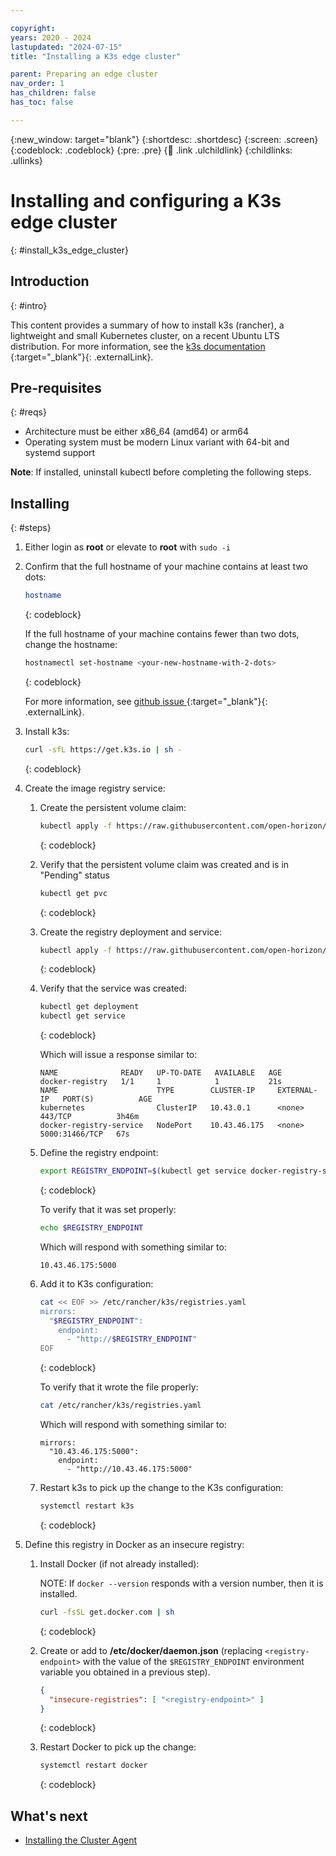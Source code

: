 ```yaml
---

copyright:
years: 2020 - 2024
lastupdated: "2024-07-15"
title: "Installing a K3s edge cluster"

parent: Preparing an edge cluster
nav_order: 1
has_children: false
has_toc: false

---
```


{:new_window: target="blank"}
{:shortdesc: .shortdesc}
{:screen: .screen}
{:codeblock: .codeblock}
{:pre: .pre}
{:child: .link .ulchildlink}
{:childlinks: .ullinks}

# Installing and configuring a K3s edge cluster
{: #install_k3s_edge_cluster}

## Introduction
{: #intro}

This content provides a summary of how to install k3s (rancher), a lightweight and small Kubernetes cluster, on a recent Ubuntu LTS distribution. For more information, see the [k3s documentation ](https://rancher.com/docs/k3s/latest/en/){:target="_blank"}{: .externalLink}.

## Pre-requisites
{: #reqs}

* Architecture must be either x86_64 (amd64) or arm64
* Operating system must be modern Linux variant with 64-bit and systemd support

**Note**: If installed, uninstall kubectl before completing the following steps.

## Installing
{: #steps}

1. Either login as **root** or elevate to **root** with `sudo -i`

2. Confirm that the full hostname of your machine contains at least two dots:

   ```bash
   hostname
   ```
   {: codeblock}

   If the full hostname of your machine contains fewer than two dots, change the hostname:

   ```bash
   hostnamectl set-hostname <your-new-hostname-with-2-dots>
   ```
   {: codeblock}

   For more information, see [github issue ](https://github.com/rancher/k3s/issues/53){:target="_blank"}{: .externalLink}.

3. Install k3s:

   ```bash
   curl -sfL https://get.k3s.io | sh -
   ```
   {: codeblock}

4. Create the image registry service:
   1. Create the persistent volume claim:

      ```bash
      kubectl apply -f https://raw.githubusercontent.com/open-horizon/open-horizon.github.io/master/docs/installing/k3s-persistent-claim.yaml
      ```
      {: codeblock}

   2. Verify that the persistent volume claim was created and is in "Pending" status

      ```bash
      kubectl get pvc
      ```
      {: codeblock}

   4. Create the registry deployment and service:

      ```bash
      kubectl apply -f https://raw.githubusercontent.com/open-horizon/open-horizon.github.io/master/docs/installing/k3s-registry-deployment.yaml
      ```
      {: codeblock}

   5. Verify that the service was created:

      ```bash
      kubectl get deployment
      kubectl get service
      ```
      {: codeblock}

      Which will issue a response similar to:

      ```text
      NAME              READY   UP-TO-DATE   AVAILABLE   AGE
      docker-registry   1/1     1            1           21s
      NAME                      TYPE        CLUSTER-IP     EXTERNAL-IP   PORT(S)          AGE
      kubernetes                ClusterIP   10.43.0.1      <none>        443/TCP          3h46m
      docker-registry-service   NodePort    10.43.46.175   <none>        5000:31466/TCP   67s
      ```

   6. Define the registry endpoint:

      ```bash
      export REGISTRY_ENDPOINT=$(kubectl get service docker-registry-service | grep docker-registry-service | awk '{print $3;}'):5000
      ```
      {: codeblock}

      To verify that it was set properly:

      ```bash
      echo $REGISTRY_ENDPOINT
      ```

      Which will respond with something similar to:

      ```text
      10.43.46.175:5000
      ```

   7. Add it to K3s configuration:

      ```bash
      cat << EOF >> /etc/rancher/k3s/registries.yaml
      mirrors:
        "$REGISTRY_ENDPOINT":
          endpoint:
            - "http://$REGISTRY_ENDPOINT"
      EOF

      ```
      {: codeblock}

      To verify that it wrote the file properly:

      ```bash
      cat /etc/rancher/k3s/registries.yaml
      ```

      Which will respond with something similar to:

      ```text
      mirrors:
        "10.43.46.175:5000":
          endpoint:
            - "http://10.43.46.175:5000"
      ```

   8. Restart k3s to pick up the change to the K3s configuration:

      ```bash
      systemctl restart k3s
      ```
      {: codeblock}

5. Define this registry in Docker as an insecure registry:

   1. Install Docker (if not already installed):

      NOTE: If `docker --version` responds with a version number, then it is installed.

      ```bash
      curl -fsSL get.docker.com | sh
      ```
      {: codeblock}

   2. Create or add to **/etc/docker/daemon.json** (replacing `<registry-endpoint>` with the value of the `$REGISTRY_ENDPOINT` environment variable you obtained in a previous step).

      ```json
      {
        "insecure-registries": [ "<registry-endpoint>" ]
      }
      ```
      {: codeblock}

   3. Restart Docker to pick up the change:

      ```bash
      systemctl restart docker
      ```
      {: codeblock}

## What's next

* [Installing the Cluster Agent](./edge_cluster_agent.md)
